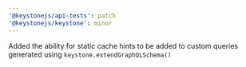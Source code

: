 ```yaml
---
'@keystonejs/api-tests': patch
'@keystonejs/keystone': minor
---
```


Added the ability for static cache hints to be added to custom queries generated using `keystone.extendGraphQLSchema()`
